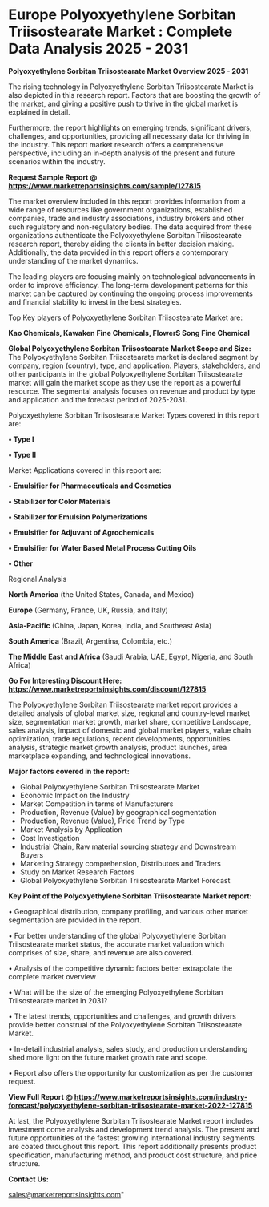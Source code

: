  # Europe Polyoxyethylene Sorbitan Triisostearate Market : Complete Data Analysis 2025 - 2031

<Strong> Polyoxyethylene Sorbitan Triisostearate Market Overview 2025 - 2031</strong>

The rising technology in Polyoxyethylene Sorbitan Triisostearate Market is also depicted in this research report. Factors that are boosting the growth of the market, and giving a positive push to thrive in the global market is explained in detail.

Furthermore, the report highlights on emerging trends, significant drivers, challenges, and opportunities, providing all necessary data for thriving in the industry. This report market research offers a comprehensive perspective, including an in-depth analysis of the present and future scenarios within the industry.

<strong>Request Sample Report @ <a href=https://www.marketreportsinsights.com/sample/127815>https://www.marketreportsinsights.com/sample/127815</a></strong>

The market overview included in this report provides information from a wide range of resources like government organizations, established companies, trade and industry associations, industry brokers and other such regulatory and non-regulatory bodies. The data acquired from these organizations authenticate the Polyoxyethylene Sorbitan Triisostearate research report, thereby aiding the clients in better decision making. Additionally, the data provided in this report offers a contemporary understanding of the market dynamics.

The leading players are focusing mainly on technological advancements in order to improve efficiency. The long-term development patterns for this market can be captured by continuing the ongoing process improvements and financial stability to invest in the best strategies.

Top Key players of Polyoxyethylene Sorbitan Triisostearate Market are:

<strong>Kao Chemicals, Kawaken Fine Chemicals, FlowerS Song Fine Chemical</strong>

<strong><b>Global Polyoxyethylene Sorbitan Triisostearate Market Scope and Size:</b></strong>
The Polyoxyethylene Sorbitan Triisostearate market is declared segment by company, region (country), type, and application. Players, stakeholders, and other participants in the global Polyoxyethylene Sorbitan Triisostearate market will gain the market scope as they use the report as a powerful resource. The segmental analysis focuses on revenue and product by type and application and the forecast period of 2025-2031.

Polyoxyethylene Sorbitan Triisostearate Market Types covered in this report are:

<strong>• Type I

• Type II</strong>

Market Applications covered in this report are:

<strong>• Emulsifier for Pharmaceuticals and Cosmetics

• Stabilizer for Color Materials

• Stabilizer for Emulsion Polymerizations

• Emulsifier for Adjuvant of Agrochemicals

• Emulsifier for Water Based Metal Process Cutting Oils

• Other</strong> 

Regional Analysis

<strong>North America</strong> (the United States, Canada, and Mexico)

<strong>Europe</strong> (Germany, France, UK, Russia, and Italy)

<strong>Asia-Pacific</strong> (China, Japan, Korea, India, and Southeast Asia)

<strong>South America</strong> (Brazil, Argentina, Colombia, etc.)

<strong>The Middle East and Africa</strong> (Saudi Arabia, UAE, Egypt, Nigeria, and South Africa)

<strong>Go For Interesting Discount Here: <a href=https://www.marketreportsinsights.com/discount/127815>https://www.marketreportsinsights.com/discount/127815</a></strong>

The Polyoxyethylene Sorbitan Triisostearate market report provides a detailed analysis of global market size, regional and country-level market size, segmentation market growth, market share, competitive Landscape, sales analysis, impact of domestic and global market players, value chain optimization, trade regulations, recent developments, opportunities analysis, strategic market growth analysis, product launches, area marketplace expanding, and technological innovations.

<strong><b>Major factors covered in the report:</b></strong>
<ul>
  <li>Global Polyoxyethylene Sorbitan Triisostearate Market </li>
  <li>Economic Impact on the Industry</li>
  <li>Market Competition in terms of Manufacturers</li>
  <li>Production, Revenue (Value) by geographical segmentation</li>
  <li>Production, Revenue (Value), Price Trend by Type</li>
  <li>Market Analysis by Application</li>
  <li>Cost Investigation</li>
  <li>Industrial Chain, Raw material sourcing strategy and Downstream Buyers</li>
  <li>Marketing Strategy comprehension, Distributors and Traders</li>
  <li>Study on Market Research Factors</li>
  <li>Global Polyoxyethylene Sorbitan Triisostearate Market Forecast</li>
</ul>

<strong><b>Key Point of the Polyoxyethylene Sorbitan Triisostearate Market report:</b></strong>

• Geographical distribution, company profiling, and various other market segmentation are provided in the report.

• For better understanding of the global Polyoxyethylene Sorbitan Triisostearate market status, the accurate market valuation which comprises of size, share, and revenue are also covered.

• Analysis of the competitive dynamic factors better extrapolate the complete market overview

• What will be the size of the emerging Polyoxyethylene Sorbitan Triisostearate market in 2031?

• The latest trends, opportunities and challenges, and growth drivers provide better construal of the Polyoxyethylene Sorbitan Triisostearate Market.

• In-detail industrial analysis, sales study, and production understanding shed more light on the future market growth rate and scope.

• Report also offers the opportunity for customization as per the customer request.

<strong><b>View Full Report @ <a href=https://www.marketreportsinsights.com/industry-forecast/polyoxyethylene-sorbitan-triisostearate-market-2022-127815>https://www.marketreportsinsights.com/industry-forecast/polyoxyethylene-sorbitan-triisostearate-market-2022-127815</a></b></strong>


At last, the Polyoxyethylene Sorbitan Triisostearate Market report includes investment come analysis and development trend analysis. The present and future opportunities of the fastest growing international industry segments are coated throughout this report. This report additionally presents product specification, manufacturing method, and product cost structure, and price structure.

<strong>Contact Us:</strong>

sales@marketreportsinsights.com"
